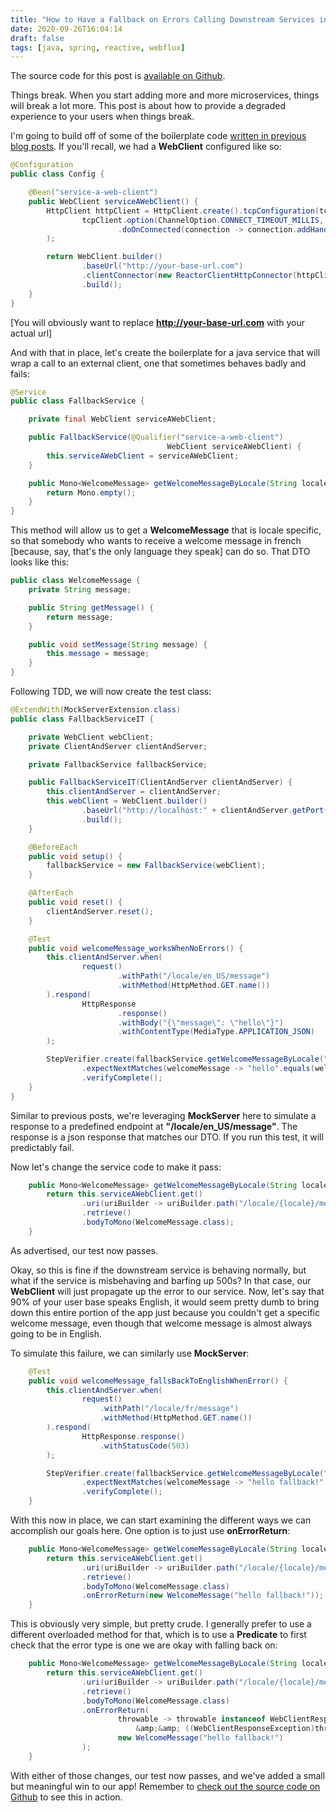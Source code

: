 ```yaml
---
title: "How to Have a Fallback on Errors Calling Downstream Services in Spring Boot Webflux"
date: 2020-09-26T16:04:14
draft: false
tags: [java, spring, reactive, webflux]
---
```


The source code for this post is [available on Github](https://github.com/nfisher23/reactive-programming-webflux/tree/master/api-calls-and-resilience).

Things break. When you start adding more and more microservices, things will break a lot more. This post is about how to provide a degraded experience to your users when things break.

I'm going to build off of some of the boilerplate code [written in previous blog posts](https://nickolasfisher.com/blog/How-to-Make-Sequential-API-Calls-and-Merge-the-Results-In-Spring-Boot-Webflux). If you'll recall, we had a **WebClient** configured like so:

```java
@Configuration
public class Config {

    @Bean("service-a-web-client")
    public WebClient serviceAWebClient() {
        HttpClient httpClient = HttpClient.create().tcpConfiguration(tcpClient ->
                tcpClient.option(ChannelOption.CONNECT_TIMEOUT_MILLIS, 1000)
                        .doOnConnected(connection -> connection.addHandlerLast(new ReadTimeoutHandler(1000, TimeUnit.MILLISECONDS)))
        );

        return WebClient.builder()
                .baseUrl("http://your-base-url.com")
                .clientConnector(new ReactorClientHttpConnector(httpClient))
                .build();
    }
}

```

\[You will obviously want to replace **http://your-base-url.com** with your actual url\]

And with that in place, let's create the boilerplate for a java service that will wrap a call to an external client, one that sometimes behaves badly and fails:

```java
@Service
public class FallbackService {

    private final WebClient serviceAWebClient;

    public FallbackService(@Qualifier("service-a-web-client")
                                   WebClient serviceAWebClient) {
        this.serviceAWebClient = serviceAWebClient;
    }

    public Mono<WelcomeMessage> getWelcomeMessageByLocale(String locale) {
        return Mono.empty();
    }
}

```

This method will allow us to get a **WelcomeMessage** that is locale specific, so that somebody who wants to receive a welcome message in french \[because, say, that's the only language they speak\] can do so. That DTO looks like this:

```java
public class WelcomeMessage {
    private String message;

    public String getMessage() {
        return message;
    }

    public void setMessage(String message) {
        this.message = message;
    }
}

```

Following TDD, we will now create the test class:

```java
@ExtendWith(MockServerExtension.class)
public class FallbackServiceIT {

    private WebClient webClient;
    private ClientAndServer clientAndServer;

    private FallbackService fallbackService;

    public FallbackServiceIT(ClientAndServer clientAndServer) {
        this.clientAndServer = clientAndServer;
        this.webClient = WebClient.builder()
                .baseUrl("http://localhost:" + clientAndServer.getPort())
                .build();
    }

    @BeforeEach
    public void setup() {
        fallbackService = new FallbackService(webClient);
    }

    @AfterEach
    public void reset() {
        clientAndServer.reset();
    }

    @Test
    public void welcomeMessage_worksWhenNoErrors() {
        this.clientAndServer.when(
                request()
                        .withPath("/locale/en_US/message")
                        .withMethod(HttpMethod.GET.name())
        ).respond(
                HttpResponse
                        .response()
                        .withBody("{\"message\": \"hello\"}")
                        .withContentType(MediaType.APPLICATION_JSON)
        );

        StepVerifier.create(fallbackService.getWelcomeMessageByLocale("en_US"))
                .expectNextMatches(welcomeMessage -> "hello".equals(welcomeMessage.getMessage()))
                .verifyComplete();
    }
}

```

Similar to previous posts, we're leveraging **MockServer** here to simulate a response to a predefined endpoint at **"/locale/en\_US/message"**. The response is a json response that matches our DTO. If you run this test, it will predictably fail.

Now let's change the service code to make it pass:

```java
    public Mono<WelcomeMessage> getWelcomeMessageByLocale(String locale) {
        return this.serviceAWebClient.get()
                .uri(uriBuilder -> uriBuilder.path("/locale/{locale}/message").build(locale))
                .retrieve()
                .bodyToMono(WelcomeMessage.class);
    }

```

As advertised, our test now passes.

Okay, so this is fine if the downstream service is behaving normally, but what if the service is misbehaving and barfing up 500s? In that case, our **WebClient** will just propagate up the error to our service. Now, let's say that 90% of your user base speaks English, it would seem pretty dumb to bring down this entire portion of the app just because you couldn't get a specific welcome message, even though that welcome message is almost always going to be in English.

To simulate this failure, we can similarly use **MockServer**:

```java
    @Test
    public void welcomeMessage_fallsBackToEnglishWhenError() {
        this.clientAndServer.when(
                request()
                    .withPath("/locale/fr/message")
                    .withMethod(HttpMethod.GET.name())
        ).respond(
                HttpResponse.response()
                    .withStatusCode(503)
        );

        StepVerifier.create(fallbackService.getWelcomeMessageByLocale("fr"))
                .expectNextMatches(welcomeMessage -> "hello fallback!".equals(welcomeMessage.getMessage()))
                .verifyComplete();
    }

```

With this now in place, we can start examining the different ways we can accomplish our goals here. One option is to just use **onErrorReturn**:

```java
    public Mono<WelcomeMessage> getWelcomeMessageByLocale(String locale) {
        return this.serviceAWebClient.get()
                .uri(uriBuilder -> uriBuilder.path("/locale/{locale}/message").build(locale))
                .retrieve()
                .bodyToMono(WelcomeMessage.class)
                .onErrorReturn(new WelcomeMessage("hello fallback!"));
    }

```

This is obviously very simple, but pretty crude. I generally prefer to use a different overloaded method for that, which is to use a **Predicate** to first check that the error type is one we are okay with falling back on:

```java
    public Mono<WelcomeMessage> getWelcomeMessageByLocale(String locale) {
        return this.serviceAWebClient.get()
                .uri(uriBuilder -> uriBuilder.path("/locale/{locale}/message").build(locale))
                .retrieve()
                .bodyToMono(WelcomeMessage.class)
                .onErrorReturn(
                        throwable -> throwable instanceof WebClientResponseException
                            &amp;&amp; ((WebClientResponseException)throwable).getStatusCode().is5xxServerError(),
                        new WelcomeMessage("hello fallback!")
                );
    }

```

With either of those changes, our test now passes, and we've added a small but meaningful win to our app! Remember to [check out the source code on Github](https://github.com/nfisher23/reactive-programming-webflux/tree/master/api-calls-and-resilience) to see this in action.
